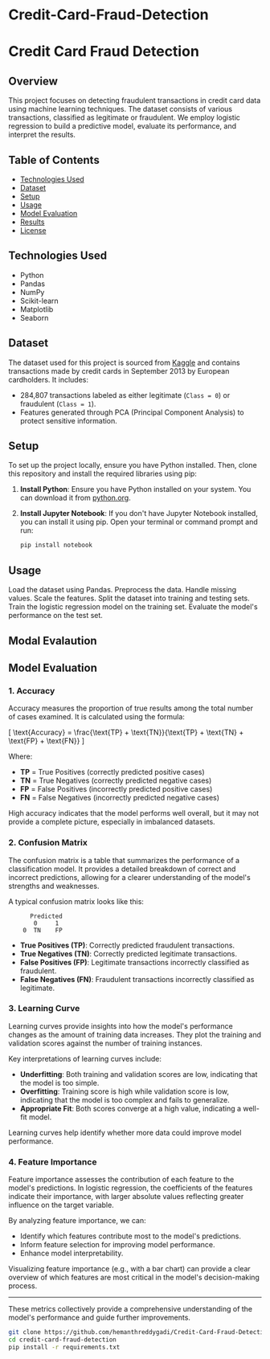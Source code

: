 # Credit-Card-Fraud-Detection
# Credit Card Fraud Detection

## Overview
This project focuses on detecting fraudulent transactions in credit card data using machine learning techniques. The dataset consists of various transactions, classified as legitimate or fraudulent. We employ logistic regression to build a predictive model, evaluate its performance, and interpret the results.

## Table of Contents
- [Technologies Used](#technologies-used)
- [Dataset](#dataset)
- [Setup](#setup)
- [Usage](#usage)
- [Model Evaluation](#model-evaluation)
- [Results](#results)
- [License](#license)

## Technologies Used
- Python
- Pandas
- NumPy
- Scikit-learn
- Matplotlib
- Seaborn

## Dataset
The dataset used for this project is sourced from [Kaggle](https://www.kaggle.com/datasets/mlg-ulb/creditcardfraud) and contains transactions made by credit cards in September 2013 by European cardholders. It includes:
- 284,807 transactions labeled as either legitimate (`Class = 0`) or fraudulent (`Class = 1`).
- Features generated through PCA (Principal Component Analysis) to protect sensitive information.

## Setup
To set up the project locally, ensure you have Python installed. Then, clone this repository and install the required libraries using pip:

1. **Install Python**: Ensure you have Python installed on your system. You can download it from [python.org](https://www.python.org/downloads/).

2. **Install Jupyter Notebook**: If you don't have Jupyter Notebook installed, you can install it using pip. Open your terminal or command prompt and run:
   ```bash
   pip install notebook

## Usage
Load the dataset using Pandas.
Preprocess the data.
Handle missing values.
Scale the features.
Split the dataset into training and testing sets.
Train the logistic regression model on the training set.
Evaluate the model's performance on the test set.

## Modal Evalaution
## Model Evaluation

### 1. Accuracy

Accuracy measures the proportion of true results among the total number of cases examined. It is calculated using the formula:

\[ \text{Accuracy} = \frac{\text{TP} + \text{TN}}{\text{TP} + \text{TN} + \text{FP} + \text{FN}} \]

Where:
- **TP** = True Positives (correctly predicted positive cases)
- **TN** = True Negatives (correctly predicted negative cases)
- **FP** = False Positives (incorrectly predicted positive cases)
- **FN** = False Negatives (incorrectly predicted negative cases)

High accuracy indicates that the model performs well overall, but it may not provide a complete picture, especially in imbalanced datasets.

### 2. Confusion Matrix

The confusion matrix is a table that summarizes the performance of a classification model. It provides a detailed breakdown of correct and incorrect predictions, allowing for a clearer understanding of the model's strengths and weaknesses.

A typical confusion matrix looks like this:

          Predicted
           0     1
        0  TN    FP

- **True Positives (TP)**: Correctly predicted fraudulent transactions.
- **True Negatives (TN)**: Correctly predicted legitimate transactions.
- **False Positives (FP)**: Legitimate transactions incorrectly classified as fraudulent.
- **False Negatives (FN)**: Fraudulent transactions incorrectly classified as legitimate.

### 3. Learning Curve

Learning curves provide insights into how the model's performance changes as the amount of training data increases. They plot the training and validation scores against the number of training instances.

Key interpretations of learning curves include:
- **Underfitting**: Both training and validation scores are low, indicating that the model is too simple.
- **Overfitting**: Training score is high while validation score is low, indicating that the model is too complex and fails to generalize.
- **Appropriate Fit**: Both scores converge at a high value, indicating a well-fit model.

Learning curves help identify whether more data could improve model performance.

### 4. Feature Importance

Feature importance assesses the contribution of each feature to the model's predictions. In logistic regression, the coefficients of the features indicate their importance, with larger absolute values reflecting greater influence on the target variable.

By analyzing feature importance, we can:
- Identify which features contribute most to the model's predictions.
- Inform feature selection for improving model performance.
- Enhance model interpretability.

Visualizing feature importance (e.g., with a bar chart) can provide a clear overview of which features are most critical in the model's decision-making process.

---

These metrics collectively provide a comprehensive understanding of the model's performance and guide further improvements.

```bash
git clone https://github.com/hemanthreddygadi/Credit-Card-Fraud-Detection
cd credit-card-fraud-detection
pip install -r requirements.txt
